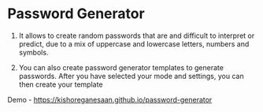 # Password Generator
1. It allows to create random passwords that are and difficult to interpret or predict, due
to a mix of uppercase and lowercase letters, numbers and symbols.

2. You can also create password generator templates to generate passwords. After you
have selected your mode and settings, you can then create your template

Demo - https://kishoreganesaan.github.io/password-generator
